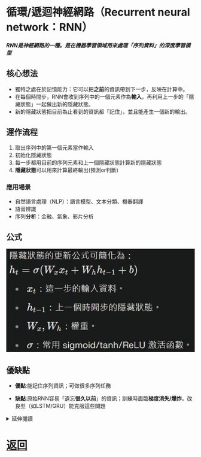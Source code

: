 # 循環/遞迴神經網路（Recurrent neural network：RNN）
##### RNN是神經網路的一種。是在機器學習領域用來處理「序列資料」的深度學習模型

## 核心想法
- 獨特之處在於記憶能力：它可以把**之前**的資訊帶到下一步，反映在計算中。
- 在每個時間步，RNN會收到序列中的一個元素作為**輸入**，再利用上一步的「隱藏狀態」一起做出新的隱藏狀態。
- 新的隱藏狀態把目前為止看到的資訊都「記住」，並且能產生一個新的輸出。

## 運作流程
1. 取出序列中的第一個元素當作輸入
2. 初始化隱藏狀態
3. 每一步都用目前的序列元素和上一個隱藏狀態計算新的隱藏狀態
4. **隱藏狀態**可以用來計算最終輸出(預測or判斷)

### 應用場景
- 自然語言處理（NLP）：語言模型、文本分類、機器翻譯
- 語音辨識
- 序列**分析**：金融、氣象、影片分析

## 公式

![alt text](./RNN_calculate.png)

## 優缺點
- **優點**:能記住序列資訊；可做很多序列任務

- **缺點**:原始RNN容易「遺忘**很久以前**」的資訊；訓練時面臨**梯度消失/爆炸**。改良型（如LSTM/GRU）能克服這些問題

<details>
<summary>延伸閱讀</summary>

[LSTM](./LSTM.md) 長短期記憶神經網路

[GRU](./GRU.md) 閘門神經網路

</details>

# [返回](../main.md)